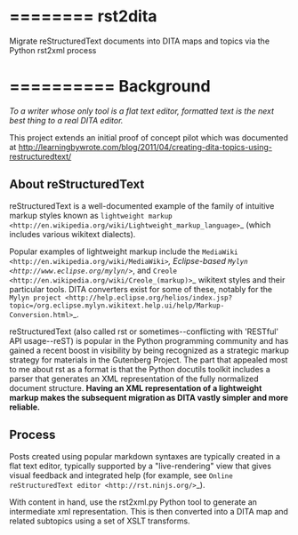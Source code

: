 ========
rst2dita
========

Migrate reStructuredText documents into DITA maps and topics via the Python rst2xml process

==========
Background
==========

*To a writer whose only tool is a flat text editor, formatted text is the next best thing to a real DITA editor.*

This project extends an initial proof of concept pilot which was documented at http://learningbywrote.com/blog/2011/04/creating-dita-topics-using-restructuredtext/


About reStructuredText
----------------------
reStructuredText is a well-documented example of the family of intuitive markup styles known as 
`lightweight markup <http://en.wikipedia.org/wiki/Lightweight_markup_language>`_ (which includes various wikitext dialects).

Popular examples of lightweight markup include the `MediaWiki <http://en.wikipedia.org/wiki/MediaWiki>`_, Eclipse-based `Mylyn <http://www.eclipse.org/mylyn/>`_, and `Creole <http://en.wikipedia.org/wiki/Creole_(markup)>`_ wikitext styles and their particular tools. DITA converters exist for some of these, notably for the `Mylyn project <http://help.eclipse.org/helios/index.jsp?topic=/org.eclipse.mylyn.wikitext.help.ui/help/Markup-Conversion.html>`_.

reStructuredText (also called rst or sometimes--conflicting with 'RESTful' API usage--reST) is popular in the Python programming community and has gained a recent boost in visibility by being recognized as a strategic markup strategy for materials in the Gutenberg Project. The part that appealed most to me about rst as a format is that the Python docutils toolkit includes a parser that generates an XML representation of the fully normalized document structure. **Having an XML representation of a lightweight markup makes the subsequent migration as DITA vastly simpler and more reliable.**

Process
-------

Posts created using popular markdown syntaxes are typically created in a flat text editor, typically supported by a "live-rendering" view that gives visual feedback and integrated help (for example, see `Online reStructuredText editor <http://rst.ninjs.org/>`_).

With content in hand, use the rst2xml.py Python tool to generate an intermediate xml representation. This is then converted into a DITA map and related subtopics using a set of XSLT transforms. 
